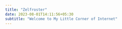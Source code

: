 ```yaml
---
title: "Zelfroster"
date: 2023-08-01T14:11:56+05:30
subtitle: "Welcome to My Little Corner of Internet"
---
```

